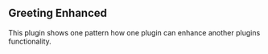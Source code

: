 ## Greeting Enhanced

This plugin shows one pattern how one plugin can enhance another plugins functionality.